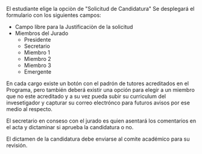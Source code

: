 El estudiante elige la opciòn de "Solicitud de Candidatura"
Se desplegará el formulario con los siguientes campos:
- Campo libre para la Justificaciòn de la solicitud
- Miembros del Jurado
  - Presidente
  - Secretario
  - Miembro 1
  - Miembro 2
  - Miembro 3
  - Emergente
 
 En cada cargo existe un botón con el padrón de tutores acreditados en el Programa, pero también deberá existir una opción 
 para elegir a un miembro que no este acreditado y a su vez pueda subir su curriculum del invesetigador y capturar su correo electrónco
 para futuros avisos por ese medio al respecto. 
 
 
 El secretario en conseso con el jurado es quien asentará los comentarios en el acta y dictaminar si aprueba  la candidatura o no.
 
 El dictamen de la candidatura debe enviarse al comite académico para su revisión.
 
 
